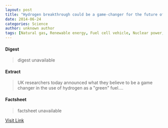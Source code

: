 ```yaml
---
layout: post
title: "Hydrogen breakthrough could be a game-changer for the future of car fuels"
date: 2014-06-24
categories: Science
author: unknown author
tags: [Natural gas, Renewable energy, Fuel cell vehicle, Nuclear power, Water heating, Ammonia, Water, Heat pump, Thermal energy storage, Power station, HVAC, Fuel, Sustainable energy, Hydrogen, Coal, Fuel cell, Air conditioning, Atmosphere of Earth, Combustion, Heat, Energy storage, Energy, Manufacturing, Nature, Artificial objects]
---
```



#### Digest
>digest unavailable

#### Extract
>UK researchers today announced what they believe to be a game changer in the use of hydrogen as a "green" fuel....

#### Factsheet
>factsheet unavailable

[Visit Link](http://phys.org/news322819044.html)


